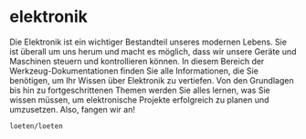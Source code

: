 # elektronik

Die Elektronik ist ein wichtiger Bestandteil unseres modernen Lebens. Sie ist überall um uns herum und macht es möglich, dass wir unsere Geräte und Maschinen steuern und kontrollieren können. In diesem Bereich der Werkzeug-Dokumentationen finden Sie alle Informationen, die Sie benötigen, um Ihr Wissen über Elektronik zu vertiefen. Von den Grundlagen bis hin zu fortgeschrittenen Themen werden Sie alles lernen, was Sie wissen müssen, um elektronische Projekte erfolgreich zu planen und umzusetzen. Also, fangen wir an!

```{toctree}
loeten/loeten
```
